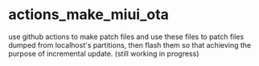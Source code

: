 # actions_make_miui_ota

use github actions to make patch files
and use these files to patch files dumped 
from localhost's partitions, then flash them
so that achieving the purpose of incremental 
update.
(still working in progress)
